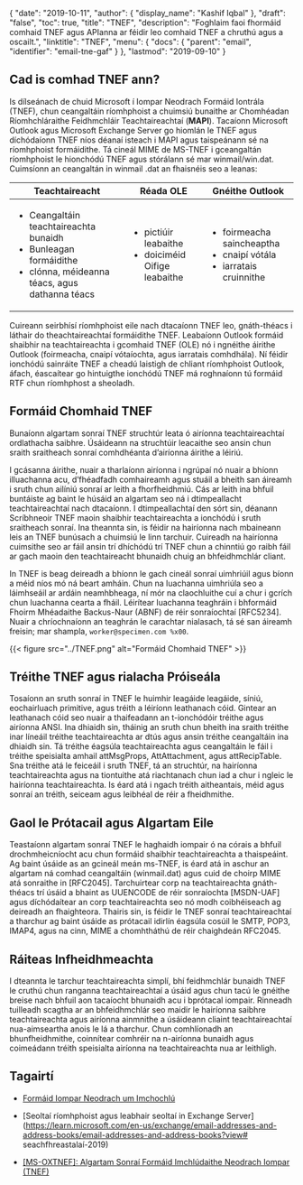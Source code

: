 {
  "date": "2019-10-11",
  "author": {
    "display_name": "Kashif Iqbal"
},
  "draft": "false",
  "toc": true,
  "title": "TNEF",
  "description": "Foghlaim faoi fhormáid comhaid TNEF agus APIanna ar féidir leo comhaid TNEF a chruthú agus a oscailt.",
  "linktitle": "TNEF",
  "menu": {
    "docs": {
      "parent": "email",
      "identifier": "email-tne-gaf"
}
},
  "lastmod": "2019-09-10"
}

## Cad is comhad TNEF ann?

Is dílseánach de chuid Microsoft í Iompar Neodrach Formáid Iontrála (TNEF), chun ceangaltáin ríomhphoist a chuimsiú bunaithe ar Chomhéadan Ríomhchláraithe Feidhmchláir Teachtaireachtaí (**MAPI**). Tacaíonn Microsoft Outlook agus Microsoft Exchange Server go hiomlán le TNEF agus díchódaíonn TNEF níos déanaí isteach i MAPI agus taispeánann sé na ríomhphoist formáidithe. Tá cineál MIME de MS-TNEF i gceangaltán ríomhphoist le hionchódú TNEF agus stórálann sé mar winmail/win.dat. Cuimsíonn an ceangaltán in winmail .dat an fhaisnéis seo a leanas:


|Teachtaireacht|Réada OLE|Gnéithe Outlook
---|---|---|
|<ul><li> Ceangaltáin teachtaireachta bunaidh</li><li> Bunleagan formáidithe</li><li> clónna, méideanna téacs, agus dathanna téacs</li></ul> |<ul><li> pictiúir leabaithe</li><li> doiciméid Oifige leabaithe</li></ul> |<ul><li> foirmeacha saincheaptha</li><li> cnaipí vótála</li><li> iarratais cruinnithe</li></ul>


Cuireann seirbhísí ríomhphoist eile nach dtacaíonn TNEF leo, gnáth-théacs i láthair do theachtaireachtaí formáidithe TNEF. Leabaíonn Outlook formáid shaibhir na teachtaireachta i gcomhaid TNEF (OLE) nó i ngnéithe áirithe Outlook (foirmeacha, cnaipí vótaíochta, agus iarratais comhdhála). Ní féidir ionchódú sainráite TNEF a cheadú laistigh de chliant ríomhphoist Outlook, áfach, éascaítear go hintuigthe ionchódú TNEF má roghnaíonn tú formáid RTF chun ríomhphost a sheoladh.

## Formáid Chomhaid TNEF

Bunaíonn algartam sonraí TNEF struchtúr leata ó airíonna teachtaireachtaí ordlathacha saibhre. Úsáideann na struchtúir leacaithe seo ansin chun sraith sraitheach sonraí comhdhéanta d’airíonna áirithe a léiriú.

I gcásanna áirithe, nuair a tharlaíonn airíonna i ngrúpaí nó nuair a bhíonn illuachanna acu, d’fhéadfadh comhaireamh agus stuáil a bheith san áireamh i sruth chun ailíniú sonraí ar leith a fhorfheidhmiú. Cás ar leith ina bhfuil buntáiste ag baint le húsáid an algartam seo ná i dtimpeallacht teachtaireachtaí nach dtacaíonn. I dtimpeallachtaí den sórt sin, déanann Scríbhneoir TNEF maoin shaibhir teachtaireachta a ionchódú i sruth sraitheach sonraí. Ina theannta sin, is féidir na hairíonna nach mbaineann leis an TNEF bunúsach a chuimsiú le linn tarchuir. Cuireadh na hairíonna cuimsithe seo ar fáil ansin trí dhíchódú trí TNEF chun a chinntiú go raibh fáil ar gach maoin den teachtaireacht bhunaidh chuig an bhfeidhmchlár cliant.

In TNEF is beag deireadh a bhíonn le gach cineál sonraí uimhriúil agus bíonn a méid níos mó ná beart amháin. Chun na luachanna uimhriúla seo a láimhseáil ar ardáin neamhbheaga, ní mór na claochluithe cuí a chur i gcrích chun luachanna cearta a fháil. Léirítear luachanna teaghráin i bhformáid Fhoirm Mhéadaithe Backus-Naur (ABNF) de réir sonraíochtaí [RFC5234]. Nuair a chríochnaíonn an teaghrán le carachtar nialasach, tá sé san áireamh freisin; mar shampla, `worker@specimen.com %x00`.

{{< figure src="../TNEF.png" alt="Formáid Chomhaid TNEF" >}}

## Tréithe TNEF agus rialacha Próiseála ##

Tosaíonn an sruth sonraí in TNEF le huimhir leagáide leagáide, síniú, eochairluach primitive, agus tréith a léiríonn leathanach cóid. Gintear an leathanach cóid seo nuair a thaifeadann an t-ionchódóir tréithe agus airíonna ANSI. Ina dhiaidh sin, tháinig an sruth chun bheith ina sraith tréithe inar líneáil tréithe teachtaireachta ar dtús agus ansin tréithe ceangaltáin ina dhiaidh sin. Tá tréithe éagsúla teachtaireachta agus ceangaltáin le fáil i tréithe speisialta amhail attMsgProps, AttAttachment, agus attRecipTable. Sna tréithe atá le feiceáil i sruth TNEF, tá an struchtúr, na hairíonna teachtaireachta agus na tiontuithe atá riachtanach chun iad a chur i ngleic le hairíonna teachtaireachta. Is éard atá i ngach tréith aitheantais, méid agus sonraí an tréith, seiceam agus leibhéal de réir a fheidhmithe.

## Gaol le Prótacail agus Algartam Eile ##

Teastaíonn algartam sonraí TNEF le haghaidh iompair ó na córais a bhfuil drochmheicníocht acu chun formáid shaibhir teachtaireachta a thaispeáint. Ag baint úsáide as an gcineál meán ms-TNEF, is éard atá in aschur an algartam ná comhad ceangaltáin (winmail.dat) agus cuid de choirp MIME atá sonraithe in [RFC2045]. Tarchuirtear corp na teachtaireachta gnáth-théacs trí úsáid a bhaint as UUENCODE de réir sonraíochta [MSDN-UAF] agus díchódaítear an corp teachtaireachta seo nó modh coibhéiseach ag deireadh an fhaighteora. Thairis sin, is féidir le TNEF sonraí teachtaireachtaí a tharchur ag baint úsáide as prótacail idirlín éagsúla cosúil le SMTP, POP3, IMAP4, agus na cinn, MIME a chomhtháthú de réir chaighdeán RFC2045.

## Ráiteas Infheidhmeachta ##

I dteannta le tarchur teachtaireachta simplí, bhí feidhmchlár bunaidh TNEF le cruthú chun ranganna teachtaireachtaí a úsáid agus chun tacú le gnéithe breise nach bhfuil aon tacaíocht bhunaidh acu i bprótacal iompair. Rinneadh tuilleadh scagtha ar an bhfeidhmchlár seo maidir le hairíonna saibhre teachtaireachta agus airíonna ainmnithe a úsáideann cliaint teachtaireachtaí nua-aimseartha anois le lá a tharchur. Chun comhlíonadh an bhunfheidhmithe, coinnítear comhréir na n-airíonna bunaidh agus coimeádann tréith speisialta airíonna na teachtaireachta nua ar leithligh.

## Tagairtí

* [Formáid Iompar Neodrach um Imchochlú]( https://en.wikipedia.org/wiki/Transport_Neutral_Encapsulation_Format)

* [Seoltaí ríomhphoist agus leabhair seoltaí in Exchange Server](https://learn.microsoft.com/en-us/exchange/email-addresses-and-address-books/email-addresses-and-address-books?view# seachfhreastalaí-2019)

* [[MS-OXTNEF]: Algartam Sonraí Formáid Imchlúdaithe Neodrach Iompar (TNEF)](https://msdn.microsoft.com/en-us/library/cc425498(v#exchg.80).aspx)


